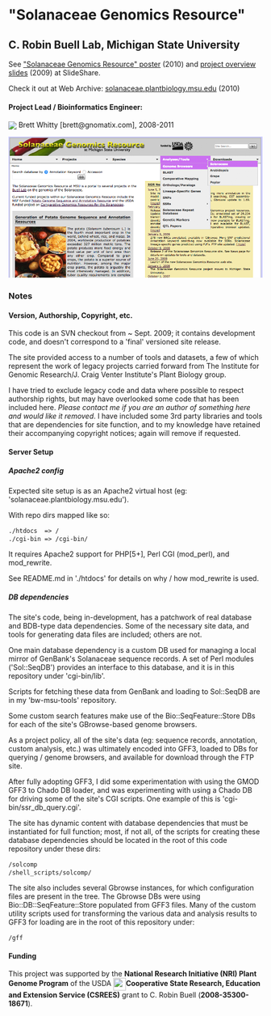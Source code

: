 # "Solanaceae Genomics Resource"
## C. Robin Buell Lab, Michigan State University

See ["Solanaceae Genomics Resource" poster](https://www.slideshare.net/BrettWhitty/20100903whittybsolanaceaegenomicsresourceposter) (2010) and [project overview slides](https://www.slideshare.net/BrettWhitty/solanaceae-comparative-genomics-prl-lunchtime-seminar-2009) (2009) at SlideShare.

Check it out at Web Archive: [solanaceae.plantbiology.msu.edu](https://web.archive.org/web/20100614210848/http://solanaceae.plantbiology.msu.edu/) \(2010\)

#### Project Lead / Bioinformatics Engineer:
<img align='absmiddle' src='https://www.gravatar.com/avatar/29bccd21fd427744d7b724b796b9a6a8?s=30'>
Brett Whitty [brett@gnomatix.com], 2008-2011

![](.README/solcomp_home_screenshot.png)

### Notes

#### Version, Authorship, Copyright, etc.
This code is an SVN checkout from ~ Sept. 2009; it contains development code, and doesn't correspond to a 'final' versioned site release.

The site provided access to a number of tools and datasets, a few of which represent the work of legacy projects carried forward from The Institute for Genomic Research/J. Craig Venter Institute's Plant Biology group.

I have tried to exclude legacy code and data where possible to respect authorship rights, but may have overlooked some code that has been included here. <em>Please contact me if you are an author of something here and would like it removed</em>. I have included some 3rd party libraries and tools that are dependencies for site function, and to my knowledge have retained their accompanying copyright notices; again will remove if requested.

#### Server Setup

##### Apache2 config

Expected site setup is as an Apache2 virtual host (eg: 'solanaceae.plantbiology.msu.edu').

With repo dirs mapped like so:

    ./htdocs  => /
    ./cgi-bin => /cgi-bin/

It requires Apache2 support for PHP[5+], Perl CGI (mod\_perl), and mod\_rewrite.

See README.md in './htdocs' for details on why / how mod\_rewrite is used.

##### DB dependencies
The site's code, being in-development, has a patchwork of real database and BDB-type data dependencies. Some of the necessary site data, and tools for generating data files are included; others are not.

One main database dependency is a custom DB used for managing a local mirror of GenBank's Solanaceae sequence records. A set of Perl modules ('Sol::SeqDB') provides an interface to this database, and it is in this repository under 'cgi-bin/lib'.

Scripts for fetching these data from GenBank and loading to Sol::SeqDB are in my 'bw-msu-tools' repository.

Some custom search features make use of the Bio::SeqFeature::Store DBs for each of the site's GBrowse-based genome browsers.

As a project policy, all of the site's data (eg: sequence records, annotation, custom analysis, etc.) was ultimately encoded into GFF3, loaded to DBs for querying / genome browsers, and available for download through the FTP site.

After fully adopting GFF3, I did some experimentation with using the GMOD GFF3 to Chado DB loader, and was experimenting with using a Chado DB for driving some of the site's CGI scripts. One example of this is 'cgi-bin/ssr_db_query.cgi'.

The site has dynamic content with database dependencies that must be instantiated for
full function; most, if not all, of the scripts for creating these database dependencies
should be located in the root of this code repository under these dirs:

    /solcomp
    /shell_scripts/solcomp/
    
The site also includes several Gbrowse instances, for which configuration files are present in the tree. The Gbrowse DBs were using Bio::DB::SeqFeature::Store populated from GFF3 files. Many of the custom utility scripts used for transforming the various data and analysis results to GFF3 for loading are in the root of this repository under:
    
    /gff

#### Funding
This project was supported by the <strong>National Research Initiative (NRI) Plant Genome Program</strong> of the USDA
<img src='https://upload.wikimedia.org/wikipedia/commons/thumb/f/fe/US-CSREES-Logo.svg/1200px-US-CSREES-Logo.svg.png' width=25 height=25 align='absmiddle'><strong>Cooperative State Research, Education and Extension Service (CSREES)</strong> grant to C. Robin Buell (<strong>2008-35300-18671</strong>).

